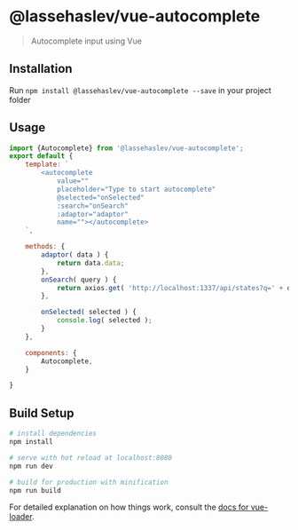 # @lassehaslev/vue-autocomplete

> Autocomplete input using Vue

## Installation
Run ```npm install @lassehaslev/vue-autocomplete --save``` in your project folder

## Usage

``` js
import {Autocomplete} from '@lassehaslev/vue-autocomplete';
export default {
    template: `
        <autocomplete
            value=""
            placeholder="Type to start autocomplete"
            @selected="onSelected"
            :search="onSearch"
            :adaptor="adaptor"
            name=""></autocomplete>
    `,

    methods: {
        adaptor( data ) {
            return data.data;
        },
        onSearch( query ) {
            return axios.get( 'http://localhost:1337/api/states?q=' + query );
        },

        onSelected( selected ) {
            console.log( selected );
        }
    },

    components: {
        Autocomplete,
    }

}
```

## Build Setup

``` bash
# install dependencies
npm install

# serve with hot reload at localhost:8080
npm run dev

# build for production with minification
npm run build
```

For detailed explanation on how things work, consult the [docs for vue-loader](http://vuejs.github.io/vue-loader).
